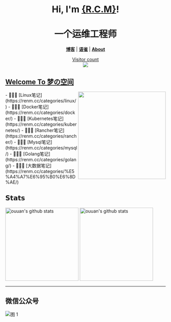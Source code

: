 <h1 align="center">Hi, I'm <a href="https://renm.cc/">{R.C.M}</a>!</h1>
<h1 align="center">一个运维工程师</h1>
<p align="center">
  <strong><a href="https://renm.cc">博客</a></strong> |
  <strong><a href="https://www.yuque.com/renmcc">语雀</a></strong> |
  <strong><a href="https://renm.cc/about/">About</a></strong>  
</p>
<a href="https://renm.cc"><p align="center"> Visitor count<br> <img src="https://profile-counter.glitch.me/renmcc/count.svg" /></a>

##  [Welcome To 梦の空间](https://renm.top)
<a href="https://alili.tech"><img src="https://media.giphy.com/media/SWoSkN6DxTszqIKEqv/giphy.gif" align="right" height="275" /></a>
<div >
- 👨🏻‍💻  [Linux笔记](https://renm.cc/categories/linux/)
- 👩🏻‍💻  [Docker笔记](https://renm.cc/categories/docker/)
- 👨🏻‍💻  [Kubernetes笔记](https://renm.cc/categories/kubernetes/)
- 👨🏻‍💻  [Rancher笔记](https://renm.cc/categories/rancher/)
- 👨🏻‍💻  [Mysql笔记](https://renm.cc/categories/mysql/)
- 👨🏻‍💻  [Golang笔记](https://renm.cc/categories/golang/)
- 👨🏻‍💻  [大数据笔记](https://renm.cc/categories/%E5%A4%A7%E6%95%B0%E6%8D%AE/)
<!-- 
- 👨🏻‍💻  [网络知识总结](https://renm.top/tags/net/)
- 👨🏻‍💻  [安全知识总结](https://renm.top/tags/security/)
- 👩🏻‍💻  [Python学习笔记](https://renm.top/tags/python/)
- 👨🏻‍💻  [Django学习笔记](https://renm.top/tags/django/)
- 👩🏻‍💻  [Fastapi学习笔记](https://renm.top/tags/fastapi/)
- 👩🏻‍💻  [JavaScript学习笔记](https://renm.top/tags/javascript/)
- 👩🏻‍💻  [VUE学习笔记](https://renm.top/tags/vue/) -->
<div>



## 𝗦𝘁𝗮𝘁𝘀


<p align="left">
<img alt="ouuan's github stats" height='230' src="https://github-readme-stats.vercel.app/api?username=renmcc&show_icons=true&include_all_commits=true">
<img alt="ouuan's github stats" height='230' src="https://github-readme-stats.vercel.app/api/top-langs/?username=renmcc">
</p>

****
## 微信公众号
![图 1](https://cdn.jsdelivr.net/gh/renmcc/renmcc@main/img/gongzhonghao.png) 

